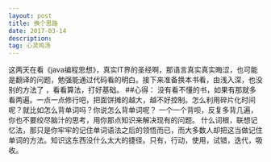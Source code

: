 ```yaml
---
layout: post
title: 换个思路
date: 2017-03-14
description: 
tag: 心灵鸡汤
--- 
```


这两天在看《java编程思想》，真实IT界的圣经啊，那语言真实真实晦涩，也可能是翻译的问题，勉强能通过代码看的明白。接下来准备换本书看，由浅入深，也没别的方法了
，看看算法，打好基础。
##心得：
没有看不懂的书，如果有那就多看两遍。一点一点修行吧，把面饼摊的越大，越不好控制。怎么利用碎片化时间呢？就比如怎么背单词吗？你说怎么背单词呢？
一个一个背呗，反复多背几遍，你也不要绞尽脑汁的思考，用你那点知识来解决现有的问题。
什么词根，联想记忆法，那只是你牢牢的记住单词语法之后的领悟而已，而大多数人却把这当做记住单词的方法。知识这东西没什么太大的捷径。只有，行动，使用，试错，迭代，吸收。




